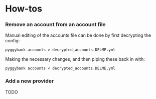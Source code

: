 # How-tos

### Remove an account from an account file

Manual editing of the accounts file can be done by first decrypting the config:

    pyggybank accounts > decrypted_accounts.DELME.yml

Making the necessary changes, and then piping these back in with:

    pyggybank accounts < decrypted_accounts.DELME.yml


### Add a new provider

TODO
